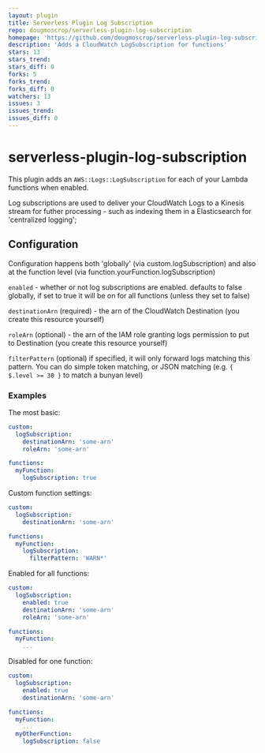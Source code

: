 ```yaml
---
layout: plugin
title: Serverless Plugin Log Subscription
repo: dougmoscrop/serverless-plugin-log-subscription
homepage: 'https://github.com/dougmoscrop/serverless-plugin-log-subscription'
description: 'Adds a CloudWatch LogSubscription for functions'
stars: 13
stars_trend: 
stars_diff: 0
forks: 5
forks_trend: 
forks_diff: 0
watchers: 13
issues: 3
issues_trend: 
issues_diff: 0
---
```



# serverless-plugin-log-subscription

This plugin adds an `AWS::Logs::LogSubscription` for each of your Lambda functions when enabled.

Log subscriptions are used to deliver your CloudWatch Logs to a Kinesis stream for futher processing - such as indexing them in a Elasticsearch for 'centralized logging';

## Configuration

Configuration happens both 'globally' (via custom.logSubscription) and also at the function level (via function.yourFunction.logSubscription)

`enabled` - whether or not log subscriptions are enabled. defaults to false globally, if set to true it will be on for all functions (unless they set to false)

`destinationArn` (required) - the arn of the CloudWatch Destination (you create this resource yourself)

`roleArn` (optional) - the arn of the IAM role granting logs permission to put to Destination (you create this resource yourself)

`filterPattern` (optional) if specified, it will only forward logs matching this pattern. You can do simple token matching, or JSON matching (e.g. `{ $.level >= 30 }` to match a bunyan level)

### Examples

The most basic:

```yml
custom:
  logSubscription:
    destinationArn: 'some-arn'
    roleArn: 'some-arn'

functions:
  myFunction:
    logSubscription: true
```

Custom function settings:

```yml
custom:
  logSubscription:
    destinationArn: 'some-arn'

functions:
  myFunction:
    logSubscription:
      filterPattern: 'WARN*'
```

Enabled for all functions:

```yml
custom:
  logSubscription:
    enabled: true
    destinationArn: 'some-arn'
    roleArn: 'some-arn'

functions:
  myFunction:
    ...
```

Disabled for one function:

```yml
custom:
  logSubscription:
    enabled: true
    destinationArn: 'some-arn'

functions:
  myFunction:
    ...
  myOtherFunction:
    logSubscription: false
```

